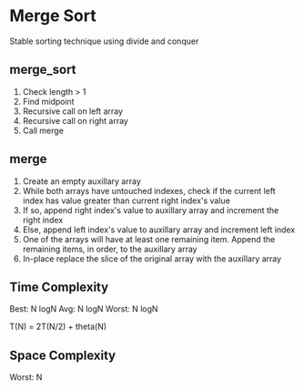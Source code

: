 # Merge Sort

Stable sorting technique using divide and conquer

## merge_sort

1. Check length > 1
2. Find midpoint
3. Recursive call on left array
4. Recursive call on right array
5. Call merge

## merge

1. Create an empty auxillary array
2. While both arrays have untouched indexes, check if the current left index has value greater than current right index's value
3. If so, append right index's value to auxillary array and increment the right index
4. Else, append left index's value to auxillary array and increment left index
5. One of the arrays will have at least one remaining item. Append the remaining items, in order, to the auxillary array
6. In-place replace the slice of the original array with the auxillary array

## Time Complexity

Best: N logN
Avg: N logN
Worst: N logN

T(N) = 2T(N/2) + theta(N)

## Space Complexity

Worst: N
